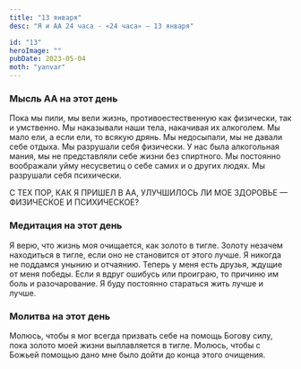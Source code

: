 ```yaml
---
title: "13 января"
desc: "Я и АА 24 часа - «24 часа» — 13 января"

id: "13"
heroImage: ""
pubDate: 2023-05-04
moth: "yanvar"
---
```


### Мысль АА на этот день

Пока мы пили, мы вели жизнь, противоестественную как физически, так и
умственно. Мы наказывали наши тела, накачивая их алкоголем. Мы мало ели, а
если ели, то всякую дрянь. Мы недосыпали, мы не давали себе отдыха. Мы
разрушали себя физически. У нас была алкогольная мания, мы не представляли
себе жизни без спиртного. Мы постоянно воображали уйму несусветиц о себе самих
и о других людях. Мы разрушали себя психически.

С ТЕХ ПОР, КАК Я ПРИШЕЛ В АА, УЛУЧШИЛОСЬ ЛИ МОЕ ЗДОРОВЬЕ — ФИЗИЧЕСКОЕ И
ПСИХИЧЕСКОЕ?

### Медитация на этот день

Я верю, что жизнь моя очищается, как золото в тигле. Золоту незачем находиться
в тигле, если оно не становится от этого лучше. Я никогда не поддамся унынию и
отчаянию. Теперь у меня есть друзья, ждущие от меня победы. Если я вдруг
ошибусь или проиграю, то причиню им боль и разочарование. Я буду постоянно
стараться жить лучше и лучше.

### Молитва на этот день

Молюсь, чтобы я мог всегда призвать себе на помощь Богову силу, пока золото
моей жизни выплавляется в тигле. Молюсь, чтобы с Божьей помощью дано мне было
дойти до конца этого очищения.
